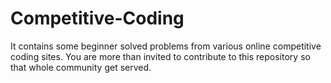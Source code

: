 # Competitive-Coding
It contains some beginner solved problems from various online competitive coding sites.
You are more than invited to contribute to this repository so that whole community get served.
